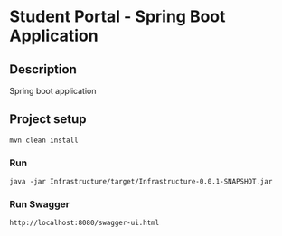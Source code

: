 # Student Portal - Spring Boot Application

## Description
Spring boot application 


## Project setup
```
mvn clean install
```

### Run
```
java -jar Infrastructure/target/Infrastructure-0.0.1-SNAPSHOT.jar
```

### Run Swagger
```
http://localhost:8080/swagger-ui.html
```
